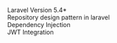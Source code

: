 Laravel Version 5.4* <br>
Repository design pattern in laravel <br>
Dependency Injection <br>
JWT Integration <br>
